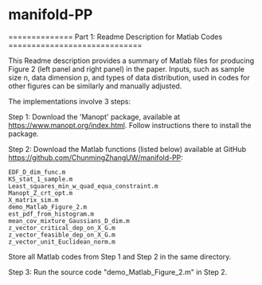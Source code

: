 # manifold-PP
============== Part 1: Readme Description for Matlab Codes =============================

This Readme description provides a summary of Matlab files for producing Figure 2 (left panel and right panel) in the paper. Inputs, such as sample size n, data dimension p, and types of data distribution, used in codes for other figures can be similarly and manually adjusted.

The implementations involve 3 steps:

Step 1: Download the 'Manopt' package, available at https://www.manopt.org/index.html. Follow instructions there to install the package.

Step 2: Download the Matlab functions (listed below) available at GitHub https://github.com/ChunmingZhangUW/manifold-PP:

    EDF_D_dim_func.m
    KS_stat_1_sample.m
    Least_squares_min_w_quad_equa_constraint.m
    Manopt_Z_crt_opt.m
    X_matrix_sim.m
    demo_Matlab_Figure_2.m
    est_pdf_from_histogram.m
    mean_cov_mixture_Gaussians_D_dim.m
    z_vector_critical_dep_on_X_G.m
    z_vector_feasible_dep_on_X_G.m
    z_vector_unit_Euclidean_norm.m

Store all Matlab codes from Step 1 and Step 2 in the same directory.

Step 3: Run the source code "demo_Matlab_Figure_2.m" in Step 2.
